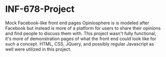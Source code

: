# INF-678-Project
Mock Facebook-like front end pages 
Opiniosphere is is modeled after Facebook but instead is more of a platform for users to share their opinions and find people to discuss them with.
This project wasn't fully functional, it's more of demonstration pages of what the front end could look like for such a concept. HTML, CSS, JQuery, and possibly regular Javascript as well were utilized in this project. 

